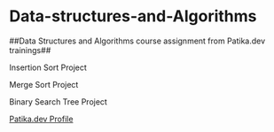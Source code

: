 # Data-structures-and-Algorithms
##Data Structures and Algorithms course assignment from Patika.dev trainings##

Insertion Sort Project

Merge Sort Project

Binary Search Tree Project

[Patika.dev Profile](https://app.patika.dev/bedirhanbalci)
